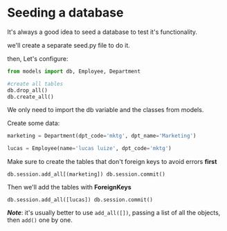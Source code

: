 # Seeding a database

It's always a good idea to seed a database to test it's functionality.

we'll create a separate seed.py file to do it.

then, Let's configure:
```python
from models import db, Employee, Department

#create all tables
db.drop_all()
db.create_all()
```

We only need to import the db variable and the classes from models.

Create some data:
```python
marketing = Department(dpt_code='mktg', dpt_name='Marketing')

lucas = Employee(name='lucas luize', dpt_code='mktg')
```

Make sure to create the tables that don't foreign keys to avoid errors **first**

`db.session.add_all[(marketing])
db.session.commit()`

Then we'll add the tables with **ForeignKeys**

`db.session.add_all([lucas])
db.session.commit()`

***Note***: it's usually better to use `add_all([])`, passing a list of all the objects, then `add()` one by one.